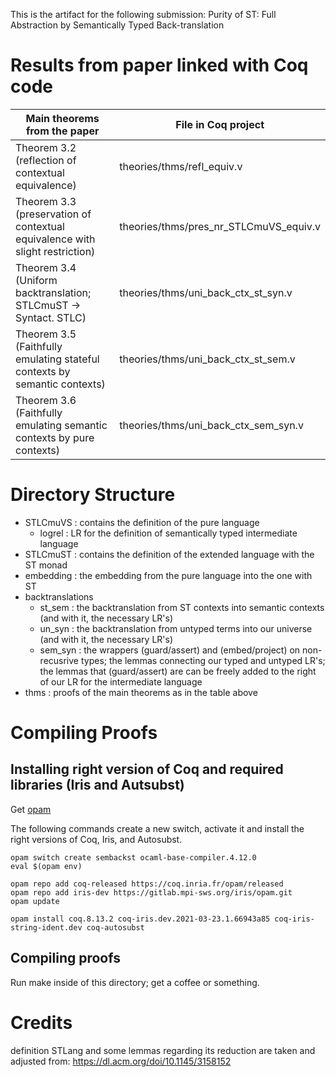 This is the artifact for the following submission:
Purity of ST: Full Abstraction by Semantically Typed Back-translation

# Results from paper linked with Coq code

| Main theorems from the paper                                                 | File in Coq project                  |
|------------------------------------------------------------------------------|--------------------------------------|
| Theorem 3.2 (reflection of contextual equivalence)                           | theories/thms/refl_equiv.v           |
| Theorem 3.3 (preservation of contextual equivalence with slight restriction) | theories/thms/pres_nr_STLCmuVS_equiv.v    |
| Theorem 3.4 (Uniform backtranslation; STLCmuST -> Syntact. STLC)             | theories/thms/uni_back_ctx_st_syn.v  |
| Theorem 3.5 (Faithfully emulating stateful contexts by semantic contexts)    | theories/thms/uni_back_ctx_st_sem.v  |
| Theorem 3.6 (Faithfully emulating semantic contexts by pure contexts)        | theories/thms/uni_back_ctx_sem_syn.v |

# Directory Structure

- STLCmuVS : contains the definition of the pure language
  + logrel : LR for the definition of semantically typed intermediate language
- STLCmuST : contains the definition of the extended language with the ST monad
- embedding : the embedding from the pure language into the one with ST
- backtranslations
  + st_sem : the backtranslation from ST contexts into semantic contexts (and with it, the necessary LR's)
  + un_syn : the backtranslation from untyped terms into our universe (and with it, the necessary LR's)
  + sem_syn : the wrappers (guard/assert) and (embed/project) on non-recusrive types; the lemmas connecting our typed and untyped LR's; the lemmas that (guard/assert) are can be freely added to the right of our LR for the intermediate language
- thms : proofs of the main theorems as in the table above

# Compiling Proofs

## Installing right version of Coq and required libraries (Iris and Autsubst)

Get [opam](http://opam.ocaml.org/doc/Install.html)

The following commands create a new switch, activate it and install the right versions of Coq, Iris, and Autosubst.

```
opam switch create sembackst ocaml-base-compiler.4.12.0
eval $(opam env)

opam repo add coq-released https://coq.inria.fr/opam/released 
opam repo add iris-dev https://gitlab.mpi-sws.org/iris/opam.git
opam update

opam install coq.8.13.2 coq-iris.dev.2021-03-23.1.66943a85 coq-iris-string-ident.dev coq-autosubst
```

## Compiling proofs

Run make inside of this directory; get a coffee or something.

# Credits

definition STLang and some lemmas regarding its reduction are taken and adjusted from:
https://dl.acm.org/doi/10.1145/3158152
